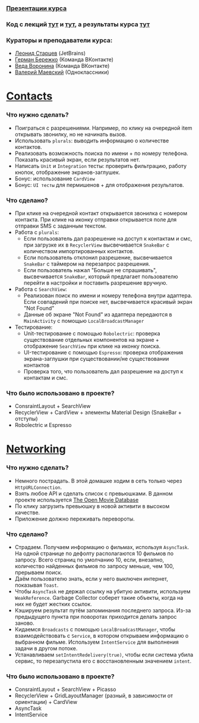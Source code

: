 ### [Презентации курса](https://drive.google.com/drive/folders/17RYSmrfn_8EDJguNyN-i00T5eQgeIZwB)
### Код с лекций [тут](https://github.com/gerra/ITMO-Android-19) и [тут](https://github.com/sandwwraith/AndroidDemo-ITMO2019), а результаты курса [тут](https://docs.google.com/spreadsheets/d/176sxNf1vuFRjJK4WfWvCXKv2r7JIjDeqw0VVClP2yoM/edit#gid=0)
### Кураторы и преподаватели курса:
 * [Леонид Старцев](https://vk.com/sandwwraith) (JetBrains)
 * [Герман Бережко](https://vk.com/gerra23) (Команда ВКонтакте)
 * [Веда Воронина](https://vk.com/veda345) (Команда ВКонтакте)
 * [Валерий Маевский](https://vk.com/id52033806) (Одноклассники)

# [Contacts](https://github.com/nowiwr01/itmo/tree/master/android/Contacts)
### Что нужно сделать?
  * Поиграться с разрешениями. Например, по клику на очередной item открывать звонилку, но не начинать вызов.
  * Использовать `plurals`: выводить информацию о количестве контактов.
  * Реализовать возможность поиска по имени + по номеру телефона. Показать красивый экран, если результатов нет.
  * Написать `Unit` и `Integration` тесты: проверить фильтрацию, работу кнопок, отображение экранов-заглушек.
  * Бонус: использование `CardView`
  * Бонус: `UI тесты` для пермишенов + для отображения результатов.
### Что сделано? 
  * При клике на очередной контакт открывается звонилка с номером контакта. При клике на иконку отправки открывается поле для отправки SMS с заданным текстом.
  * Работа с `plurals`: 
    * Если пользователь дал разрешение на доступ к контактам и смс, при загрузке их в `RecyclerView` высвечивается `SnakeBar` с количеством импортированных контактов.
    * Если пользователь отклонил разрешение, высвечивается `SnakeBar` с таймером на перезапрос разрешения.
    * Если пользователь нажал "Больше не спрашивать", высвечивается `SnakeBar`, который предлагает пользователю перейти в настройки и поставить разрешение вручную.
  * Работа с `SearchView`:
    * Реализован поиск по имени и номеру телефона внутри адаптера. Если совпадений при поиске нет, высвечивается красивый экран "Not Found"
    * Данные об экране "Not Found" из адаптера передаются в `MainActivity` с помощью `LocalBroadcastManager`
  * Тестирование:
    * Unit-тестирование с помощью `Robolectric`: проверка существование отдельных компонентов на экране + отображение `SearchView` при клике на иконку поиска.
    * UI-тестирование с помощью `Espresso`: проверка отображения экрана-заглушки при существовании/не существовании контактов
    * Проверка того, что пользователь дал разрешение на доступ к контактам и смс.
### Что было использовано в проекте?
  * ConsraintLayout + SearchView
  * RecyclerView + CardView + элементы Material Design (SnakeBar + отступы)
  * Robolectric и Espresso

# [Networking](https://github.com/nowiwr01/itmo/tree/master/android/Networking)
### Что нужно сделать?
  * Немного пострадать. В этой домашке ходим в сеть только через `HttpURLConnection`.
  * Взять любое API и сделать список с превьюшками. В данном проекте используется [The Open Movie Database](https://www.omdbapi.com/)
  * По клику загрузить превьюшку в новой активити в высоком качестве.
  * Приложение должно переживать перевороты.
### Что сделано? 
  * Страдаем. Получаем информацию о фильмах, используя `AsyncTask`. На одной странице по дефолту располагаются 10 фильмов по запросу. Всего страниц по умолчанию 10, если, внезапно, количество найденных фильмов по запросу меньше, чем 100, прерываем поиск.
  * Даём пользователю знать, если у него выключен интернет, показывая `Toast`.
  * Чтобы `AsyncTask` не держал ссылку на убитую активити, используем `WeakReference`. Garbage Collector соберет такие объекты, когда на них не будет жестких ссылок.
  * Кэшируем результат путём запоминания последнего запроса. Из-за предыдущего пункта при поворотах приходится делать запрос заново. 
  * Кидаемся `Broadcasts` с помощью `LocalBroadcastManager`, чтобы взаимодействовать с `Service`, в котором открываем информацию о выбранном фильме. Используем `IntentService` для выполнения задачи в другом потоке.
  * Устанавливаем `setIntentRedelivery(true)`, чтобы если система убила сервис, то перезапустила его с восстановленным значением `intent`.
### Что было использовано в проекте?
  * ConsraintLayout + SearchView + Picasso
  * RecyclerView + GridLayoutManager (разный, в зависимости от ориентации) + CardView
  * AsyncTask
  * IntentService
